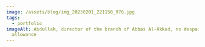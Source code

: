 ```yaml
---
image: /assets/blog/img_20230201_221158_976.jpg
tags:
  - portfolio
imageAlt: Abdullah, director of the branch of Abbas Al-Akkad, no despair for the
  allowance
---
```

